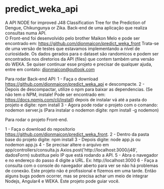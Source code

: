 # predict_weka_api
A API NODE for improved J48 Classification Tree for the Prediction of Dengue, Chikungunya or Zika.
Back-end de uma aplicação que realiza consultas numa API. <br>
O Front-end foi desenvolvido pelo brother Maikon Melo e pode ser encontrado em:
https://github.com/dionmaicon/predict_weka_front
Trata-se de uma versão de testes que estavamos implementando a nível de curiosidade. Os dados gerados para o dataset são randomicos e podem ser encontrados nos diretorios da API (files) que contem também uma versão do WEKA. Se quiser continuar esse projeto e precisar de qualquer ajuda, entre em contato: dionmaicon@outlook.com

Para rodar Back-end API:
1 - Faça o download https://github.com/dionmaicon/predict_weka_api e descompacte.
2 - Depois de descompactar, utilize o npm para baixar as dependencias. (Se não tem o NPM, instale! Pode ser encontrado em: https://docs.npmjs.com/cli/install) depois de instalar vá até a pasta do projeto e digite:
npm install
3 - Agora pode rodar o projeto com o comando:
nodemon server.js
(Para instalar o nodemon digite: npm install -g nodemon)

Para rodar o projeto Front-end.

1 - Faça o download do repositorio https://github.com/dionmaicon/predict_weka_front.
2 - Dentro da pasta base do projeto digite:
npm install
3 - Depois digite: node app.js ou nodemon app.js
4 - Se precisar altere o arquivo em app/controllers/consulta.js
Axios.post('http://localhost:3000/j48', dadosForm) substitua pelo IP que está rodando a API.
5 - Abra o navegador e no endereço do passo 4 digite a URL.
Ex: http://localhost:3000
6 - Faça a consulta com o console do navegador aberto para ver se não há problemas de conexão.
Este projeto não é profissional e fizemos em uma tarde. Então alguns bugs podem ocorrer, mas se precisa achar um meio de integrar Nodejs, Angular4 e WEKA. Este projeto pode guiar você.
